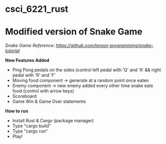# csci_6221_rust

# Modified version of Snake Game

*Snake Game Reference: https://github.com/tensor-programming/snake-tutorial*

**New Features Added**
- Ping Pong pedals on the sides (control left pedal with 'Q' and 'A' && right pedal with 'R' and 'F'
- Moving food component -> generate at a random point once eaten
- Enemy component -> new enemy added every other time snake eats food (control with arrow keys)
- Scoreboard
- Game Win & Game Over statements

**How to run**
- Install Rust & Cargo (package manager)
- Type "cargo build"
- Type "cargo run"
- Play!
